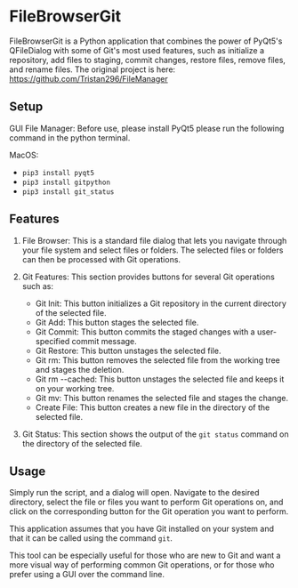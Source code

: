 # FileBrowserGit

FileBrowserGit is a Python application that combines the power of PyQt5's QFileDialog with some of Git's most used features, such as initialize a repository, add files to staging, commit changes, restore files, remove files, and rename files. 
The original project is here: https://github.com/Tristan296/FileManager

## Setup
GUI File Manager:
Before use, please install PyQt5 please run the following command in the python terminal.

MacOS: 
- ```pip3 install pyqt5```
- ```pip3 install gitpython```
- ```pip3 install git_status```

## Features

1. File Browser: This is a standard file dialog that lets you navigate through your file system and select files or folders. The selected files or folders can then be processed with Git operations.

2. Git Features: This section provides buttons for several Git operations such as:
   - Git Init: This button initializes a Git repository in the current directory of the selected file.
   - Git Add: This button stages the selected file.
   - Git Commit: This button commits the staged changes with a user-specified commit message.
   - Git Restore: This button unstages the selected file.
   - Git rm: This button removes the selected file from the working tree and stages the deletion.
   - Git rm --cached: This button unstages the selected file and keeps it on your working tree.
   - Git mv: This button renames the selected file and stages the change.
   - Create File: This button creates a new file in the directory of the selected file.

3. Git Status: This section shows the output of the `git status` command on the directory of the selected file.

## Usage

Simply run the script, and a dialog will open. Navigate to the desired directory, select the file or files you want to perform Git operations on, and click on the corresponding button for the Git operation you want to perform.

This application assumes that you have Git installed on your system and that it can be called using the command `git`.

This tool can be especially useful for those who are new to Git and want a more visual way of performing common Git operations, or for those who prefer using a GUI over the command line.
